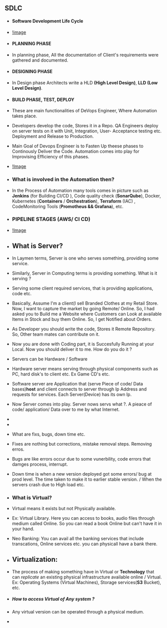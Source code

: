 ## SDLC 
- #### Software Development Life Cycle
- [!image](<img width="802" alt="image" src="https://github.com/viveklingireddy/Prep/assets/67540715/23363bac-4aad-438c-ae81-961673342e1c">)
- #### PLANNING PHASE
- In planning phase, All the documentation of Client's requirements were gathered and documented.
- #### DESIGNING PHASE
- In Design phase Architects write a HLD **(High Level Design)**, **LLD (Low Level Design)**.
- #### BUILD PHASE, TEST, DEPLOY
- These are main functionalities of DeVops Engineer, Where Automation takes place. 
- Developers develop the code, Stores it in a Repo. QA Engineers deploy on server tests on it with Unit, Integration,
   User- Acceptance testing etc. Deployment and Release to Production.
- Main Goal of Devops Engineer is to Fasten Up theese phases to Continously Deliver the Code. Automation comes into play for
  Improvising Efficiency of this phases. 
- [!Image](<img width="803" alt="image" src="https://github.com/viveklingireddy/Prep/assets/67540715/92e3c958-901a-4401-ab96-1d2e7ecfdd18">)
- ### What is involved in the Automation then?
- In the Process of Automation many tools comes in picture such as **Jenkins** (for Building CI/CD ), Code quality check (**SonarQube**), Docker, Kubernetes (**Containers** / **Orchestration**), **Terraform** (IAC) , CodeMonitoring Tools (**Promotheus && Grafana**), etc.
-  ### PIPELINE STAGES (AWS/ CI CD)
-  [!Image]("E:\awspipeline.jpg")

- ## What is Server?
- In Laymen terms, Server is one who serves something, providing some service.
- Similarly, Server in Computing terms is providing something. What is it serving ?
- Serving some client required services, that is providing applications, code etc.
- Basically, Assume I'm a client(I sell Branded Clothes at my Retail Store. Now, I want to capture the market by going Remote/ Online. So, I had asked you to Build me a Website where Customers can Look at available Items in Stock and buy them
  Online. So, I get Notified about Orders.
- As Developer you should write the code, Stores it Remote Repository. So, Other team mates can contribute on it.
- Now you are done with Coding part, it is Succesfully Running at your Local. Now you should deliver it to me. How do you do it ?
- Servers can be Hardware  / Software
- Hardware  server means serving through physical components such as PC, hard disk's to client etc. Ex Game CD's etc.
- Software server are Application that (serve Piece of code/ Data bases)**host** and client connects to server through Ip 
Address and  requests for services. Each Server(Device) has its own Ip.
- Now Server comes into play. Server nows servs what ?. A pieace of code/ application/ Data over to me by what Internet.
-   

-   
-   What are fixs, bugs, down time etc.
-   Fixes are nothing but corrections, mistake removal steps. Removing erros.
-   Bugs are like errors occur due to some vunerbility, code errors that damges process, interrupt.
-   Down time is when a new version deployed got some errors/ bug at prod level. The time taken to make it to earlier stable version. / When the servers crash due to High load etc.
-   ### What is Virtual?
-   Virtual means it exists but not Physically available. 
-   Ex: Virtual Library. Here you can access to books, audio files through medium called Online. So you can read a book Online but can't have it in your hand.
-   Neo Banking: You can avail all the banking services that include transcations, Online services etc. you can physicall have a bank there.
-   ## Virtualization:
-   The process of making something have in Virtual or **Technology** that can *replicate* an existing physical infrastructure available online / Virtual. Ex: Operating Systems (Virtual Machines), Storage services(**S3** Bucket), etc.
-   ##### How to access Virtual of Any system ?
-   Any virtual version can be operated through a physical medium.
-   
